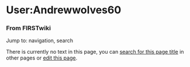 

# User:Andrewwolves60

### From FIRSTwiki

Jump to: navigation, search

There is currently no text in this page, you can [search for this page
title](/index.php/Special:Search/Andrewwolves60
"Special:Search/Andrewwolves60" ) in other pages or [edit this
page](http://www.firstwiki.net/index.php?title=User:Andrewwolves60&action=edit
"http://www.firstwiki.net/index.php?title=User:Andrewwolves60&action=edit" ).

